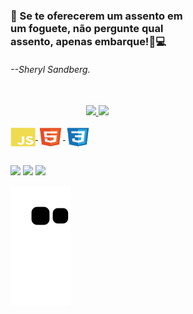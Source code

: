 <img align="right" alt="du-yoda" style="width:45%;height:0;padding-bottom:56%;position:relative;" src="https://github.com/Eduardolauriano/Eduardolauriano/blob/main/.github/workflows/giphy-instagram.gif">

### 🚀 Se te oferecerem um assento em um foguete, não pergunte qual assento, apenas embarque!🚀💻
###### --Sheryl Sandberg.


## 

<div style="display: inline_block"><br>
  </div>
<div align="center">
  <a href="https://github.com/Eduardolauriano">
  <img height="150em" src="https://github-readme-stats.vercel.app/api?username=Eduardolauriano&show_icons=true&theme=dracula&include_all_commits=true&count_private=true"/>
  <img height="150em" src="https://github-readme-stats.vercel.app/api/top-langs/?username=Eduardolauriano&layout=compact&langs_count=7&theme=dracula"/>
</div>

<div style="display: inline_block"><br>
  <img align="center" alt="Du-Js" height="30" width="40" src="https://raw.githubusercontent.com/devicons/devicon/master/icons/javascript/javascript-plain.svg">
  <img align="center" alt="Du-HTML" height="30" width="40" src="https://raw.githubusercontent.com/devicons/devicon/master/icons/html5/html5-original.svg">
  <img align="center" alt="Du-CSS" height="30" width="40" src="https://raw.githubusercontent.com/devicons/devicon/master/icons/css3/css3-original.svg">
  </div>
  
##
  
<div> 
  <a href="https://www.instagram.com/eduardo_lauriano12/" target="_blank"><img src="https://img.shields.io/badge/-Instagram-%23E4405F?style=for-the-badge&logo=instagram&logoColor=white" target="_blank"></a>
  <a href = "mailto:eduardo.lauriano12@gmail.com"><img src="https://img.shields.io/badge/-Gmail-%23333?style=for-the-badge&logo=gmail&logoColor=white" target="_blank"></a>
  <a href="https://www.linkedin.com/in/eduardo-lauriano/" target="_blank"><img src="https://img.shields.io/badge/-LinkedIn-%230077B5?style=for-the-badge&logo=linkedin&logoColor=white" target="_blank"></a> 
 </div>
  
   ![Snake animation](https://github.com/Eduardolauriano/Eduardolauriano/blob/output/github-contribution-grid-snake.svg)
 
